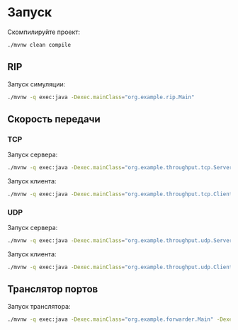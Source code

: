 # Запуск
Скомпилируйте проект:
```bash
./mvnw clean compile
```

## RIP
Запуск симуляции:
```bash
./mvnw -q exec:java -Dexec.mainClass="org.example.rip.Main"
```


## Скорость передачи
### TCP
Запуск сервера:
```bash
./mvnw -q exec:java -Dexec.mainClass="org.example.throughput.tcp.Server"
```

Запуск клиента:
```bash
./mvnw -q exec:java -Dexec.mainClass="org.example.throughput.tcp.Client"
```

### UDP
Запуск сервера:
```bash
./mvnw -q exec:java -Dexec.mainClass="org.example.throughput.udp.Server"
```

Запуск клиента:
```bash
./mvnw -q exec:java -Dexec.mainClass="org.example.throughput.udp.Client"
```

## Транслятор портов
Запуск транслятора:
```bash
./mvnw -q exec:java -Dexec.mainClass="org.example.forwarder.Main" -Dexec.args="forwardes.csv"
```